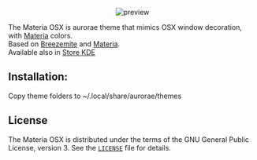 <p align="center">
  <img src="https://raw.githubusercontent.com/jcmljunior/Materia-OSX/master/preview.jpeg" alt="preview"/>
</p>

The Materia OSX is aurorae theme that mimics OSX window decoration, with [Materia](https://github.com/PapirusDevelopmentTeam/materia-kde) colors. <br>
Based on [Breezemite](https://github.com/andreyorst/Breezemite) and [Materia](https://github.com/PapirusDevelopmentTeam/materia-kde).<br>
Available also in [Store KDE](https://store.kde.org/p/1268282/)

## Installation:
Copy theme folders to ~/.local/share/aurorae/themes

## License
The Materia OSX is distributed under the terms of the GNU General Public License, version 3. See the [`LICENSE`](LICENSE) file for details.
